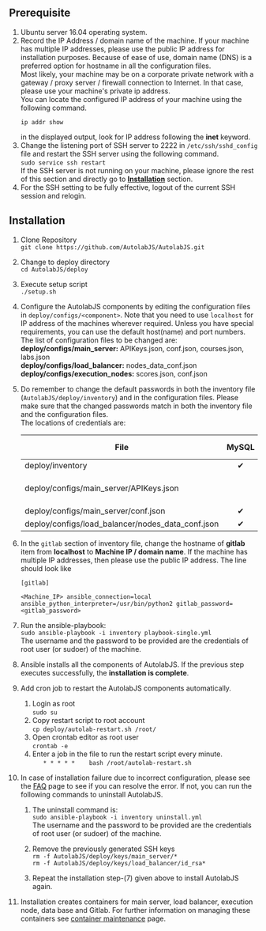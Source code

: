 Prerequisite
------------

1. Ubuntu server 16.04 operating system.
1. Record the IP Address / domain name of the machine. If your machine has multiple IP addresses, please use the public IP address for installation purposes. Because of ease of use, domain name (DNS) is a preferred option for hostname in all the configuration files.    
Most likely, your machine may be on a corporate private network with a gateway / proxy server / firewall connection to Internet. In that case, please use your machine's private ip address.    
You can locate the configured IP address of your machine using the following command.    
    ```
    ip addr show
    ```
    in the displayed output, look for IP address following the **inet** keyword.
1. Change the listening port of SSH server to 2222 in `/etc/ssh/sshd_config` file and restart the SSH server using
the following command.    
    `sudo service ssh restart`     
    If the SSH server is not running on your machine, please ignore the rest of this section and directly go to **[Installation](#installation)** section.
1. For the SSH setting to be fully effective, logout of the current SSH session and relogin.

Installation
------------

1. Clone Repository    
 `git clone https://github.com/AutolabJS/AutolabJS.git`
1. Change to deploy directory    
 `cd AutolabJS/deploy`
1. Execute setup script    
 `./setup.sh`
1. Configure the AutolabJS components by editing the configuration files in `deploy/configs/<component>`. Note that you need to use `localhost` for IP address of the machines wherever required. Unless you have special requirements, you can use the default host(name) and port numbers.    
The list of configuration files to be changed are:    
**deploy/configs/main_server:** APIKeys.json, conf.json, courses.json, labs.json    
**deploy/configs/load_balancer:** nodes_data_conf.json    
**deploy/configs/execution_nodes:** scores.json, conf.json    
1. Do remember to change the default passwords in both the inventory file (`AutolabJS/deploy/inventory`) and in the configuration files. Please make sure that the changed passwords match in both the inventory file and the configuration files.    
The locations of credentials are:    

    | File | MySQL  | GitLab | Main Server |
    |-------- |:----------:|:----------:|:----------:|
    | deploy/inventory | &#10004; | &#10004; |  |
    | deploy/configs/main_server/APIKeys.json |  |  | &#10004; (for /admin route) |
    | deploy/configs/main_server/conf.json | &#10004; | &#10004; |  |
    | deploy/configs/load_balancer/nodes_data_conf.json | &#10004; |  |  |

1. In the `gitlab` section of inventory file, change the hostname of **gitlab** item from **localhost** to **Machine IP / domain name**. If the machine has multiple IP addresses, then please use the public IP address. The line should look like    
    ```
    [gitlab]    

    <Machine_IP> ansible_connection=local ansible_python_interpreter=/usr/bin/python2 gitlab_password=<gitlab_password>
    ```
1. Run the ansible-playbook:    
   `sudo ansible-playbook -i inventory playbook-single.yml`    
   The username and the password to be provided are the credentials of root user  (or sudoer) of the machine.
1. Ansible installs all the components of AutolabJS. If the previous step executes successfully, the **installation is complete**.
1. Add cron job to restart the AutolabJS components automatically.
    1. Login as root    
       `sudo su`
    1. Copy restart script to root account    
       `cp deploy/autolab-restart.sh /root/`
    1. Open crontab editor as root user    
       `crontab -e`
    1. Enter a job in the file to run the restart script every minute.    
       `   * * * * *	bash /root/autolab-restart.sh`
1. In case of installation failure due to incorrect configuration, please see the [FAQ](FAQs/v0.2.0-Student-FAQs.md) page to see if you can resolve the error. If not, you can run the following commands to uninstall AutolabJS.    
    1. The uninstall command is:    
      `sudo ansible-playbook -i inventory uninstall.yml`    
   The username and the password to be provided are the credentials of root user  (or sudoer) of the machine.

    1. Remove the previously generated SSH keys    
       `rm -f AutolabJS/deploy/keys/main_server/*`    
       `rm -f AutolabJS/deploy/keys/load_balancer/id_rsa*`    

    1. Repeat the installation step-(7) given above to install AutolabJS again.

1. Installation creates containers for main server, load balancer, execution node, data base and Gitlab. For further information on managing these containers see [container maintenance](v0.2.0-Container-Maintenance.md) page.
